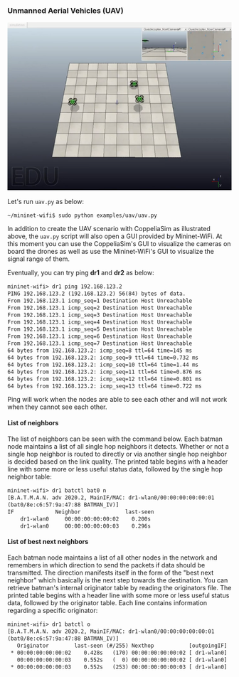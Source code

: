 ### Unmanned Aerial Vehicles (UAV)


![Network topology](https://github.com/ramonfontes/wireless-mesh-book/blob/main/coppeliaSim.png?raw=true)

Let's run ```uav.py``` as below:

```
~/mininet-wifi$ sudo python examples/uav/uav.py
```

In addition to create the UAV scenario with CoppeliaSim as illustrated above, the `uav.py` script will also open a GUI provided by Mininet-WiFi. At this moment you can use the CoppeliaSim's GUI to visualize the cameras on board the drones as well as use the Mininet-WiFi's GUI to visualize the signal range of them. 


Eventually, you can try ping **dr1** and **dr2** as below:

```
mininet-wifi> dr1 ping 192.168.123.2
PING 192.168.123.2 (192.168.123.2) 56(84) bytes of data.
From 192.168.123.1 icmp_seq=1 Destination Host Unreachable
From 192.168.123.1 icmp_seq=2 Destination Host Unreachable
From 192.168.123.1 icmp_seq=3 Destination Host Unreachable
From 192.168.123.1 icmp_seq=4 Destination Host Unreachable
From 192.168.123.1 icmp_seq=5 Destination Host Unreachable
From 192.168.123.1 icmp_seq=6 Destination Host Unreachable
From 192.168.123.1 icmp_seq=7 Destination Host Unreachable
64 bytes from 192.168.123.2: icmp_seq=8 ttl=64 time=145 ms
64 bytes from 192.168.123.2: icmp_seq=9 ttl=64 time=0.732 ms
64 bytes from 192.168.123.2: icmp_seq=10 ttl=64 time=1.44 ms
64 bytes from 192.168.123.2: icmp_seq=11 ttl=64 time=0.876 ms
64 bytes from 192.168.123.2: icmp_seq=12 ttl=64 time=0.801 ms
64 bytes from 192.168.123.2: icmp_seq=13 ttl=64 time=0.722 ms
```

Ping will work when the nodes are able to see each other and will not work when they cannot see each other.

#### List of neighbors
The list of neighbors can be seen with the command below. Each batman node maintains a list of all single hop neighbors it detects. Whether or not a single hop neighbor is routed to directly or via another single hop neighbor is decided based on the link quality. The printed table begins with a header line with some more or less useful status data, followed by the single hop neighbor table:

```
mininet-wifi> dr1 batctl bat0 n
[B.A.T.M.A.N. adv 2020.2, MainIF/MAC: dr1-wlan0/00:00:00:00:00:01 (bat0/8e:c6:57:9a:47:88 BATMAN_IV)]
IF             Neighbor              last-seen
    dr1-wlan0	  00:00:00:00:00:02    0.200s
    dr1-wlan0	  00:00:00:00:00:03    0.296s
```

#### List of best next neighbors
Each batman node maintains a list of all other nodes in the network and remembers in which direction to send the packets if data should be transmitted. The direction manifests itself in the form of the "best next neighbor" which basically is the next step towards the destination. You can retrieve batman's internal originator table by reading the originators file. The printed table begins with a header line with some more or less useful status data, followed by the originator table. Each line contains information regarding a specific originator:

```
mininet-wifi> dr1 batctl o
[B.A.T.M.A.N. adv 2020.2, MainIF/MAC: dr1-wlan0/00:00:00:00:00:01 (bat0/8e:c6:57:9a:47:88 BATMAN_IV)]
   Originator        last-seen (#/255) Nexthop           [outgoingIF]
 * 00:00:00:00:00:02    0.428s   (170) 00:00:00:00:00:02 [ dr1-wlan0]
   00:00:00:00:00:03    0.552s   (  0) 00:00:00:00:00:02 [ dr1-wlan0]
 * 00:00:00:00:00:03    0.552s   (253) 00:00:00:00:00:03 [ dr1-wlan0]
```

